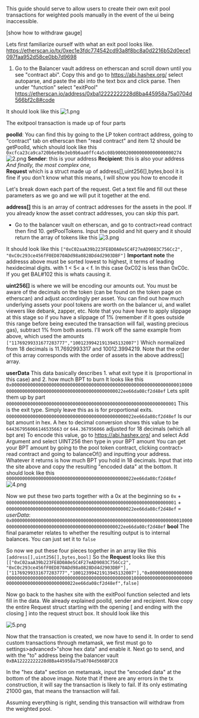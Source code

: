 
This guide should serve to allow users to create their own exit pool transactions for weighted pools manually in the event of the ui being inaccessible.  

[show how to withdraw gauge]


Lets first familiarize ourself with what an exit pool looks like.  
https://etherscan.io/tx/0xec1e3fdc774542cd93a8f8bc8a0d2216b52d0ece1097faa952d58ce0bb7d9698

1. Go to the Balancer vault address on etherscan and scroll down until you see "contract abi".  Copy this and go to https://abi.hashex.org/ select autoparse, and paste the abi into the text box and click parse.  Then under "function" select "exitPool"
https://etherscan.io/address/0xba12222222228d8ba445958a75a0704d566bf2c8#code

It should look like this 
![1.png](images/1.png)

The exitpool transaction is made up of four parts

**poolId**: You can find this by going to the LP token contract address, going to "contract" tab on etherscan then "read contract" and item 12 should be getPoolId, which should look like this `0xcfca23ca9ca720b6e98e3eb9b6aa0ffc4a5c08b9000200000000000000000274`
![2.png](images/2.png)
**Sender**: this is your address
**Recipient**: this is also your address
*And finally, the most complex one,*  
**Request** which is a struct made up of address[],uint256[],bytes,bool it is fine if you don't know what this means, I will show you how to encode it

Let's break down each part of the request.  Get a text file and fill out these parameters as we go and we will put it together at the end.  

**address[]** this is an array of contract addresses for the assets in the pool. 
If you already know the asset contract addresses, you can skip this part.
* Go to the balancer vault on etherscan, and go to contract>read contract then find 10. getPoolTokens.  Input the poolid and hit query and it should return the array of tokens like this 
![3.png](images/3.png)

It should look like this 
`["0xC02aaA39b223FE8D0A0e5C4F27eAD9083C756Cc2",
"0xC0c293ce456fF0ED870ADd98a0828Dd4d2903DBF"]`
**Important note** the addresss above must be sorted lowest to highest, it terms of leading hexidecimal digits.  with 1 < 5< a < f.  In this case 0xC02 is less than 0xC0c.  If you get BAL#102 this is whats causing it.  

**uint256[]** is where we will be encoding our amounts out.  You must be aware of the decimals on the token (can be found on the token page on etherscan) and adjust accordingly per asset.  You can find out how much underlying assets your pool tokens are worth on the balancer ui, and wallet viewers like debank, zapper, etc.  Note that you have have to apply slippage at this stage so if you have a slippage of 1% (remember if it goes outside this range before being executed the transaction will fail, wasting precious gas), subtract 1% from both assets.
I'll work off the same example from above, which used the amounts 
`["11769299331677283777","10012399421913945132007"]`
Which normalized from 18 decimals is 11.7692993317 and 10012.3994219.  Note that the order of this array corresponds with the order of assets in the above address[] array.  

**userData** This data basically describes 1. what exit type it is (proportional in this case) and 2. how much BPT to burn
It looks like this
`0x0000000000000000000000000000000000000000000000000000000000000001000000000000000000000000000000000000000000000022ee66da08cf2d48ef`
Lets split them up by part 
`0000000000000000000000000000000000000000000000000000000000000001`
This is the exit type.  Simply leave this as is for proportional exits.  
`000000000000000000000000000000000000000000000022ee66da08cf2d48ef`
Is our bpt amount in hex.  A hex to decimal conversion shows this value to be `644367956066146535663` or `644.367956066` adjusted for 18 decimals (which all bpt are) 
To encode this value, go to https://abi.hashex.org/ and select Add Argument and select UINT256 then type in your BPT amount 
You can get your BPT amount by going to the pool token contract, clicking contract> read contract and going to balanceOf() and inputting your address.  Whatever it returns is how much BPT you hold in 18 decimals.  Input that into the site above and copy the resulting "encoded data" at the bottom. It should look like this
`000000000000000000000000000000000000000000000022ee66da08cf2d48ef`
![4.png](images/4.png)

Now we put these two parts together with a 0x at the beginning so
`0x` + `0000000000000000000000000000000000000000000000000000000000000001` + `000000000000000000000000000000000000000000000022ee66da08cf2d48ef` = 
*userData*:
`0x0000000000000000000000000000000000000000000000000000000000000001000000000000000000000000000000000000000000000022ee66da08cf2d48ef`
**bool**
The final parameter relates to whether the resulting output is to internal balances.  You can just set it to `false`

So now we put these four pieces together in an array like this 
` [address[],uint256[],bytes,bool]`
So the **Request** looks like this 
`[["0xC02aaA39b223FE8D0A0e5C4F27eAD9083C756Cc2",
"0xC0c293ce456fF0ED870ADd98a0828Dd4d2903DBF"],["11769299331677283777","10012399421913945132007"],"0x0000000000000000000000000000000000000000000000000000000000000001000000000000000000000000000000000000000000000022ee66da08cf2d48ef",false]`

Now go back to the hashex site with the exitPool function selected and lets fill in the data.  We already explained poolId, sender and recipient.  Now copy the entire Request struct starting with the opening [ and ending with the closing ] into the request struct box.  It should look like this 

![5.png](images/5.png)

Now that the transaction is created, we now have to send it.  In order to send custom transactions through metamask, we first must go to settings>advanced>"show hex data" and enable it.  Next go to send, and with the "to" address being the balancer vault `0xBA12222222228d8Ba445958a75a0704d566BF2C8`

In the "hex data" section on metamask, input the "encoded data" at the bottom of the above image.  Note that if there are any errors in the tx construction, it will say the transaction is likely to fail.  If its only estimating 21000 gas, that means the transaction will fail.  

Assuming everything is right, sending this transaction will withdraw from the weighted pool.  

